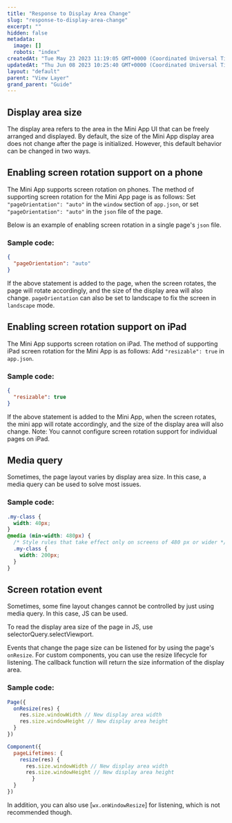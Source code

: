 ```yaml
---
title: "Response to Display Area Change"
slug: "response-to-display-area-change"
excerpt: ""
hidden: false
metadata: 
  image: []
  robots: "index"
createdAt: "Tue May 23 2023 11:19:05 GMT+0000 (Coordinated Universal Time)"
updatedAt: "Thu Jun 08 2023 10:25:40 GMT+0000 (Coordinated Universal Time)"
layout: "default"
parent: "View Layer"
grand_parent: "Guide"
---
```

## Display area size

The display area refers to the area in the Mini App UI that can be freely arranged and displayed. By default, the size of the Mini App display area does not change after the page is initialized. However, this default behavior can be changed in two ways.

## Enabling screen rotation support on a phone

The Mini App supports screen rotation on phones. The method of supporting screen rotation for the Mini App page is as follows: Set `"pageOrientation": "auto"` in the `window` section of `app.json`, or set `"pageOrientation": "auto"` in the `json` file of the page.

Below is an example of enabling screen rotation in a single page's `json` file.

### Sample code:

```json
{
  "pageOrientation": "auto"
}
```

If the above statement is added to the page, when the screen rotates, the page will rotate accordingly, and the size of the display area will also change. `pageOrientation` can also be set to landscape to fix the screen in `landscape` mode.

## Enabling screen rotation support on iPad

The Mini App supports screen rotation on iPad. The method of supporting iPad screen rotation for the Mini App is as follows: Add `"resizable": true` in `app.json`.

### Sample code:

```json
{
  "resizable": true
}
```

If the above statement is added to the Mini App, when the screen rotates, the mini app will rotate accordingly, and the size of the display area will also change. Note: You cannot configure screen rotation support for individual pages on iPad.

## Media query

Sometimes, the page layout varies by display area size. In this case, a media query can be used to solve most issues.

### Sample code:

```css WXSS
.my-class {
  width: 40px;
}
@media (min-width: 480px) {
  /* Style rules that take effect only on screens of 480 px or wider */
  .my-class {
    width: 200px;
  }
}
```

## Screen rotation event

Sometimes, some fine layout changes cannot be controlled by just using media query. In this case, JS can be used.

To read the display area size of the page in JS, use selectorQuery.selectViewport.

Events that change the page size can be listened for by using the page's `onResize`. For custom components, you can use the resize lifecycle for listening. The callback function will return the size information of the display area.

### Sample code:

```javascript
Page({
  onResize(res) {
    res.size.windowWidth // New display area width
    res.size.windowHeight // New display area height
  }
})
```

```javascript
Component({
  pageLifetimes: {
    resize(res) {
      res.size.windowWidth // New display area width
      res.size.windowHeight // New display area height
		} 
  }
})
```

In addition, you can also use [`wx.onWindowResize`] for listening, which is not recommended though.
